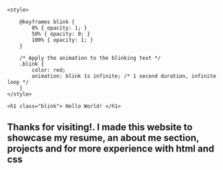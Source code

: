 
<html lang="en">
<head>
    <meta charset="UTF-8">
    <meta name="viewport" content="width=device-width, initial-scale=1.0">
    <title>Blinking Red Text</title>
    <title> Text Color</title>    
 
    <style>
        
        @keyframes blink {
            0% { opacity: 1; }
            50% { opacity: 0; }
            100% { opacity: 1; }
        }

        /* Apply the animation to the blinking text */
        .blink {
            color: red;
            animation: blink 1s infinite; /* 1 second duration, infinite loop */
        }
    </style>
</head>
<body>

    <h1 class="blink"> Hello World! </h1>
   <h2> Thanks for visiting!.  I made this website to showcase my resume, an about me section, projects and for more experience with html and css </h2>
   
</body>
</html>
